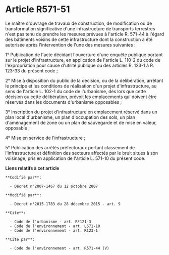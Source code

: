 # Article R571-51

Le maître d'ouvrage de travaux de construction, de modification ou de transformation significative d'une infrastructure de
transports terrestres n'est pas tenu de prendre les mesures prévues à l'article R. 571-44 à l'égard des bâtiments voisins de
cette infrastructure dont la construction a été autorisée après l'intervention de l'une des mesures suivantes : 

1° Publication de l'acte décidant l'ouverture d'une enquête publique portant sur le projet d'infrastructure, en application
de l'article L. 110-2 du code de l'expropriation pour cause d'utilité publique ou des articles R. 123-1 à R. 123-33 du
présent code ; 

2° Mise à disposition du public de la décision, ou de la délibération, arrêtant le principe et les conditions de réalisation
d'un projet d'infrastructure, au sens de l'article L. 102-1 du code de l'urbanisme, dès lors que cette décision ou cette
délibération, prévoit les emplacements qui doivent être réservés dans les documents d'urbanisme opposables ; 

3° Inscription du projet d'infrastructure en emplacement réservé dans un plan local d'urbanisme, un plan d'occupation des
sols, un plan d'aménagement de zone ou un plan de sauvegarde et de mise en valeur, opposable ; 

4° Mise en service de l'infrastructure ; 

5° Publication des arrêtés préfectoraux portant classement de l'infrastructure et définition des secteurs affectés par le
bruit situés à son voisinage, pris en application de l'article L. 571-10 du présent code.

**Liens relatifs à cet article**

	**Codifié par**:

	  - Décret n°2007-1467 du 12 octobre 2007

	**Modifié par**:

	  - Décret n°2015-1783 du 28 décembre 2015 - art. 9

	**Cite**:

	  - Code de l'urbanisme - art. R*121-3
	  - Code de l'environnement - art. L571-10
	  - Code de l'environnement - art. R123-1

	**Cité par**:

	  - Code de l'environnement - art. R571-44 (V)
